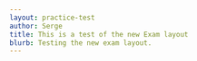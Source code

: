 ```yaml
---
layout: practice-test
author: Serge
title: This is a test of the new Exam layout
blurb: Testing the new exam layout.
---
```

<script>
window.addEventListener('load', function () {
   initializeExam();
});

initializeExam = function() {
  
  var questionBank = localStorage.getItem("questions");
  console.log("Questions after pull " + questionBank);
  var exam = new Exam(questionBank);
  console.log(exam);
  var questionNumber = 0;
  questionBank = JSON.parse(questionBank);
  console.log("The size is: " + questionBank.length);
  questionBank = examQuestions.slice(15,20);
  var exam = new Exam(questionBank);
  console.log(exam);

  var questionNumber = 0;
  displayQuestion(0);
  document.getElementById("question-jumper").innerHTML;
  let buttons = "";
  for (i = 0; i < exam.questions.length; i++) {
      var aTag = document.createElement('a');
      aTag.setAttribute('onClick','displayQuestion(\''+ i + '\')');
      aTag.setAttribute('class','btn btn-info mr-2');
      aTag.setAttribute('id', 'jumpTo'+i);
      aTag.innerHTML = "" + (i+1);
      document.getElementById("question-jumper").append(aTag);
  }
}
</script>
